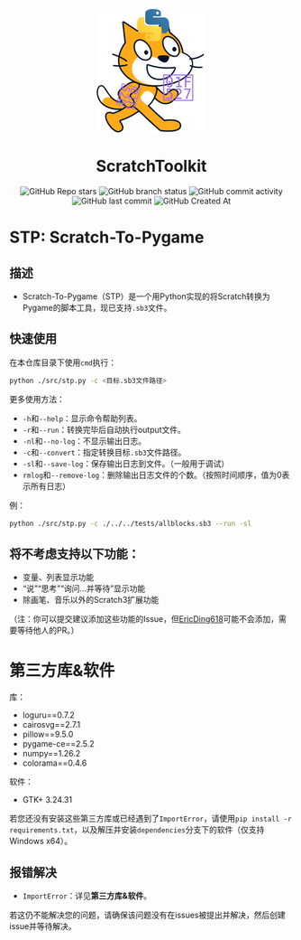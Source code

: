 <div align="center">

![logo](./res/logo.svg)  

# ScratchToolkit
![GitHub Repo stars](https://img.shields.io/github/stars/EricDing618/Scratch-To-Pygame?style=flat)
![GitHub branch status](https://img.shields.io/github/checks-status/EricDing618/Scratch-To-Pygame/main)
![GitHub commit activity](https://img.shields.io/github/commit-activity/t/EricDing618/Scratch-To-Pygame)
![GitHub last commit](https://img.shields.io/github/last-commit/EricDing618/Scratch-To-Pygame)
![GitHub Created At](https://img.shields.io/github/created-at/EricDing618/Scratch-To-Pygame)  

</div>

# STP: Scratch-To-Pygame
## 描述
- Scratch-To-Pygame（STP）是一个用Python实现的将Scratch转换为Pygame的脚本工具，现已支持`.sb3`文件。
## 快速使用
在本仓库目录下使用`cmd`执行：
```bash
python ./src/stp.py -c <目标.sb3文件路径>
```
更多使用方法：
- `-h`和`--help`：显示命令帮助列表。
- `-r`和`--run`：转换完毕后自动执行output文件。
- `-nl`和`--no-log`：不显示输出日志。  
- `-c`和`--convert`：指定转换目标`.sb3`文件路径。
- `-sl`和`--save-log`：保存输出日志到文件。（一般用于调试）
- `rmlog`和`--remove-log`：删除输出日志文件的个数。（按照时间顺序，值为0表示所有日志）

例：
```bash
python ./src/stp.py -c ./../../tests/allblocks.sb3 --run -sl
```
## 将不考虑支持以下功能：
- 变量、列表显示功能
- “说”“思考”“询问...并等待”显示功能
- 除画笔、音乐以外的Scratch3扩展功能  

（注：你可以提交建议添加这些功能的Issue，但[EricDing618](https://github.com/EricDing618)可能不会添加，需要等待他人的PR。）
# 第三方库&软件
库：
- loguru==0.7.2
- cairosvg==2.7.1
- pillow==9.5.0
- pygame-ce==2.5.2
- numpy==1.26.2
- colorama==0.4.6

软件：
- GTK+ 3.24.31

若您还没有安装这些第三方库或已经遇到了`ImportError`，请使用`pip install -r requirements.txt`，以及解压并安装`dependencies`分支下的软件（仅支持Windows x64）。
## 报错解决
- `ImportError`：详见**第三方库&软件**。

若这仍不能解决您的问题，请确保该问题没有在issues被提出并解决，然后创建issue并等待解决。